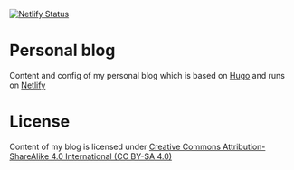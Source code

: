 [![Netlify Status](https://api.netlify.com/api/v1/badges/7682d08a-6eb6-4682-b2c3-c06e82f17751/deploy-status)](https://app.netlify.com/sites/jhnr/deploys)

# Personal blog
Content and config of my personal blog which is based on [Hugo](https://hugo.io) and runs on [Netlify](https://netlify.com)

# License
Content of my blog is licensed under [Creative Commons Attribution-ShareAlike 4.0 International (CC BY-SA 4.0)](https://creativecommons.org/licenses/by-sa/4.0/)

